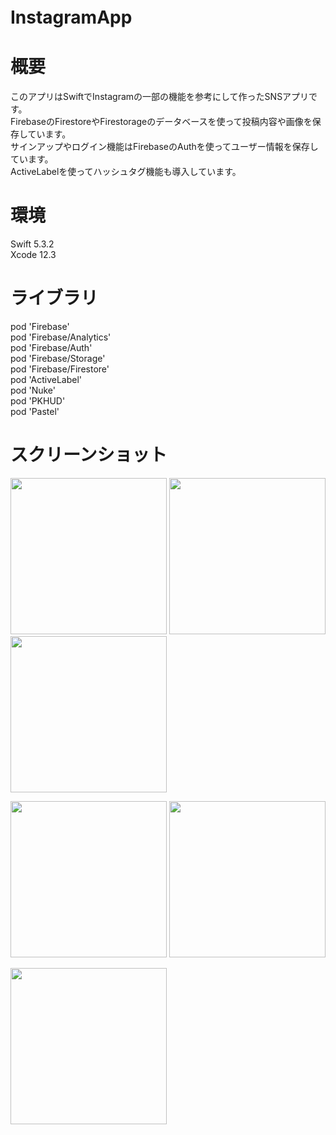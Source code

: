 # InstagramApp  　

# 概要
このアプリはSwiftでInstagramの一部の機能を参考にして作ったSNSアプリです。  
FirebaseのFirestoreやFirestorageのデータベースを使って投稿内容や画像を保存しています。  
サインアップやログイン機能はFirebaseのAuthを使ってユーザー情報を保存しています。  
ActiveLabelを使ってハッシュタグ機能も導入しています。  
  
# 環境  
Swift 5.3.2  
Xcode 12.3  
  
# ライブラリ  
  pod 'Firebase'  
  pod 'Firebase/Analytics'  
  pod 'Firebase/Auth'  
  pod 'Firebase/Storage'  
  pod 'Firebase/Firestore'  
  pod 'ActiveLabel'  
  pod 'Nuke'  
  pod 'PKHUD'  
  pod 'Pastel'  

# スクリーンショット

<img src="https://user-images.githubusercontent.com/65600700/109266847-f4361f00-784b-11eb-81af-75d00c2a4288.PNG" width="250px">  <img src="https://user-images.githubusercontent.com/65600700/109266735-c650da80-784b-11eb-8379-288e2fca56f9.PNG" width="250px"> <img src="https://user-images.githubusercontent.com/65600700/109267083-5abb3d00-784c-11eb-979a-ff824f664ed9.PNG" width="250px">

<img src="https://user-images.githubusercontent.com/65600700/109266671-af11ed00-784b-11eb-99c7-713743026cdc.PNG" width="250px">  <img src="https://user-images.githubusercontent.com/65600700/109265810-7b829300-784a-11eb-8f28-9851eb29af92.PNG" width="250px">  

<img src="https://user-images.githubusercontent.com/65600700/109268800-f188f900-784e-11eb-9ea6-0100e7e3e2f5.PNG" width="250px">

